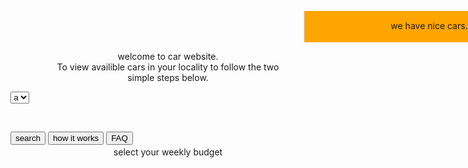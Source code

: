 <!DOCTYPE html>
<html>
<head>
<title> get a car today
</title>
<div style="height: 50px;
width: 400px;
background-color: orange;
position: relative;
left: 470px;">
  <p style="text-align: center;
  position: relative;
  top: 15px;">
    we have nice cars.</p>
</div>
</head>
<body>
  <p style="text-align: center;"> welcome to car website.<br />
    To view availible cars in your locality to follow the two<br />
    simple steps below.
  </p>
<select style="text-align: center;
              left; 470px;">
<!--this above style is non valid.-->
  <option value="select your nearest branch">a</option>
  <option value="testing values">b</option>
  <option value="just another">c</option>
</select>
  <p style="text-align: center;
  position: relative;
  top: 55px;"> select your weekly budget
  </p>
  <!--past this point all html is a type of box where
all the stuff is together or suppossed to be bassed on the site this is
modeled from.-->
  <div>
    <button type="button" onclick="alert('testing')"
    style="position: relative;
    left; 470px;">search
    </button>
    <!--the above positioning i'm using doesn't work for this element either.-->
    <button type="button" onclick="alert('testing number two')">
      how it works
    </button>
    <button>
      FAQ
    </button>
  </div>
<footer>
</footer>
</body>




</html>
